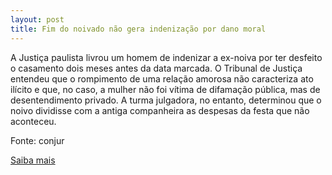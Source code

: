 ```yaml
---
layout: post
title: Fim do noivado não gera indenização por dano moral
---
```

<p>A Justiça paulista livrou um homem de indenizar a ex-noiva por ter desfeito o casamento dois meses antes da data marcada. O Tribunal de Justiça entendeu que o rompimento de uma relação amorosa não caracteriza ato ilícito e que, no caso, a mulher não foi vítima de difamação pública, mas de desentendimento privado. A turma julgadora, no entanto, determinou que o noivo dividisse com a antiga companheira as despesas da festa que não aconteceu.</p><p>Fonte: conjur</p><p><a href="http://www.conjur.com.br/2009-abr-21/fim-noivado-nao-gera-indenizacao-dano-moral-decide-tj-paulista" target="_blank">Saiba mais </a></p>
